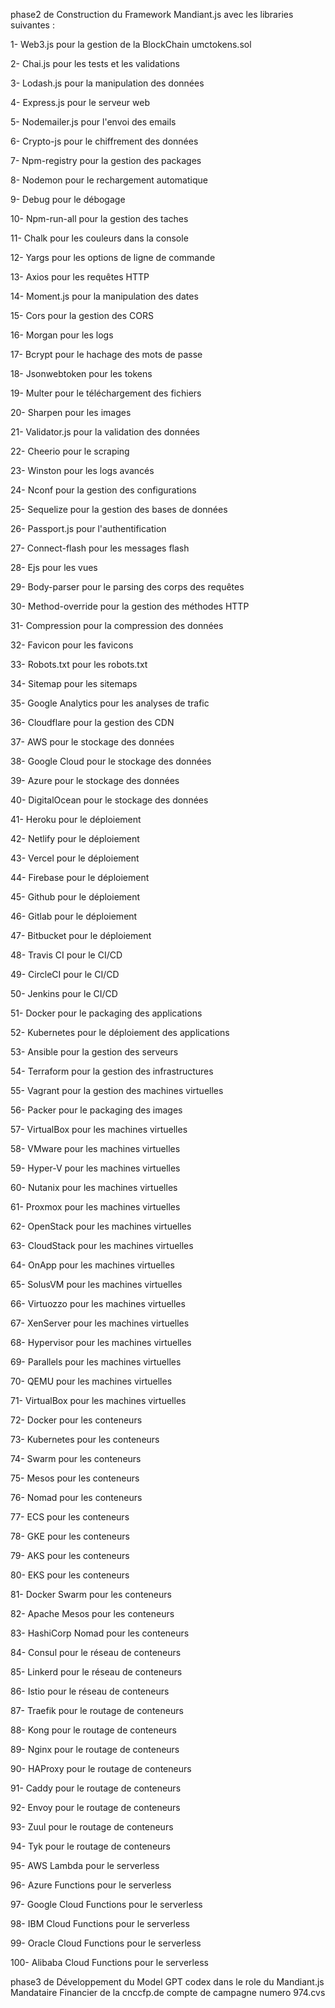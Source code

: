 phase2 de Construction du Framework Mandiant.js avec les libraries suivantes :

1- Web3.js pour la gestion de la BlockChain umctokens.sol

2- Chai.js pour les tests et les validations

3- Lodash.js pour la manipulation des données

4- Express.js pour le serveur web

5- Nodemailer.js pour l'envoi des emails

6- Crypto-js pour le chiffrement des données

7- Npm-registry pour la gestion des packages

8- Nodemon pour le rechargement automatique

9- Debug pour le débogage

10- Npm-run-all pour la gestion des taches

11- Chalk pour les couleurs dans la console

12- Yargs pour les options de ligne de commande

13- Axios pour les requêtes HTTP

14- Moment.js pour la manipulation des dates

15- Cors pour la gestion des CORS

16- Morgan pour les logs

17- Bcrypt pour le hachage des mots de passe

18- Jsonwebtoken pour les tokens

19- Multer pour le téléchargement des fichiers

20- Sharpen pour les images

21- Validator.js pour la validation des données

22- Cheerio pour le scraping

23- Winston pour les logs avancés

24- Nconf pour la gestion des configurations

25- Sequelize pour la gestion des bases de données

26- Passport.js pour l'authentification

27- Connect-flash pour les messages flash

28- Ejs pour les vues

29- Body-parser pour le parsing des corps des requêtes

30- Method-override pour la gestion des méthodes HTTP

31- Compression pour la compression des données

32- Favicon pour les favicons

33- Robots.txt pour les robots.txt

34- Sitemap pour les sitemaps

35- Google Analytics pour les analyses de trafic

36- Cloudflare pour la gestion des CDN

37- AWS pour le stockage des données

38- Google Cloud pour le stockage des données

39- Azure pour le stockage des données

40- DigitalOcean pour le stockage des données

41- Heroku pour le déploiement

42- Netlify pour le déploiement

43- Vercel pour le déploiement

44- Firebase pour le déploiement

45- Github pour le déploiement

46- Gitlab pour le déploiement

47- Bitbucket pour le déploiement

48- Travis CI pour le CI/CD

49- CircleCI pour le CI/CD

50- Jenkins pour le CI/CD

51- Docker pour le packaging des applications

52- Kubernetes pour le déploiement des applications

53- Ansible pour la gestion des serveurs

54- Terraform pour la gestion des infrastructures

55- Vagrant pour la gestion des machines virtuelles

56- Packer pour le packaging des images

57- VirtualBox pour les machines virtuelles

58- VMware pour les machines virtuelles

59- Hyper-V pour les machines virtuelles

60- Nutanix pour les machines virtuelles

61- Proxmox pour les machines virtuelles

62- OpenStack pour les machines virtuelles

63- CloudStack pour les machines virtuelles

64- OnApp pour les machines virtuelles

65- SolusVM pour les machines virtuelles

66- Virtuozzo pour les machines virtuelles

67- XenServer pour les machines virtuelles

68- Hypervisor pour les machines virtuelles

69- Parallels pour les machines virtuelles

70- QEMU pour les machines virtuelles

71- VirtualBox pour les machines virtuelles

72- Docker pour les conteneurs

73- Kubernetes pour les conteneurs

74- Swarm pour les conteneurs

75- Mesos pour les conteneurs

76- Nomad pour les conteneurs

77- ECS pour les conteneurs

78- GKE pour les conteneurs

79- AKS pour les conteneurs

80- EKS pour les conteneurs

81- Docker Swarm pour les conteneurs

82- Apache Mesos pour les conteneurs

83- HashiCorp Nomad pour les conteneurs

84- Consul pour le réseau de conteneurs

85- Linkerd pour le réseau de conteneurs

86- Istio pour le réseau de conteneurs

87- Traefik pour le routage de conteneurs

88- Kong pour le routage de conteneurs

89- Nginx pour le routage de conteneurs

90- HAProxy pour le routage de conteneurs

91- Caddy pour le routage de conteneurs

92- Envoy pour le routage de conteneurs

93- Zuul pour le routage de conteneurs

94- Tyk pour le routage de conteneurs

95- AWS Lambda pour le serverless

96- Azure Functions pour le serverless

97- Google Cloud Functions pour le serverless

98- IBM Cloud Functions pour le serverless

99- Oracle Cloud Functions pour le serverless

100- Alibaba Cloud Functions pour le serverless

phase3 de Développement du Model GPT codex dans le role du Mandiant.js Mandataire Financier de la cnccfp.de compte de campagne numero 974.cvs